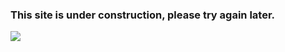 

<html>

<head>

<link rel="stylesheet" type="text/css" href="main.css">

</head>

<body>
<h3>This site is under construction, please try again later.</h3>


<img src="https://media.licdn.com/mpr/mpr/shrinknp_200_200/AAEAAQAAAAAAAAhsAAAAJDBkNTc3MGY0LTFkYmQtNDczMS04MTlkLTRiYjM2NDlhZGE3Ng.jpg" />
</body>





</html>

